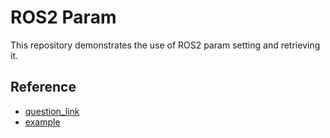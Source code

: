 # ROS2 Param

This repository demonstrates the use of ROS2 param setting and retrieving it.

## Reference

- [question_link](https://answers.ros.org/question/295518/how-to-get-an-array-of-parameters-with-rclcpp/)
- [example](https://github.com/ros2/demos/blob/master/demo_nodes_cpp/src/parameters/set_and_get_parameters.cpp)
